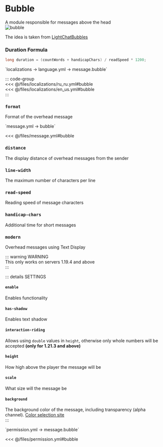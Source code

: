  # Bubble

A module responsible for messages above the head  
![bubble](/bubble.gif)  

The idea is taken from [LightChatBubbles](https://github.com/atesin/LightChatBubbles)  

### Duration Formula  

```java
long duration = (countWords + handicapChars) / readSpeed * 1200;
```  

[//]: # (localization)  
<!--@include: @/parts/words.md#localization-->  
<!--@include: @/parts/words.md#path--> `localizations → language.yml → message.bubble`  

<!--@include: @/parts/words.md#default-->  

::: code-group  
<<< @/files/localizations/ru_ru.yml#bubble  
<<< @/files/localizations/en_us.yml#bubble  
:::  

### `format`  

Format of the overhead message  

[//]: # (message.yml)  
<!--@include: @/parts/words.md#setting-->  
<!--@include: @/parts/words.md#path--> `message.yml → bubble`  

<!--@include: @/parts/words.md#default-->  
<<< @/files/message.yml#bubble  

<!--@include: @/parts/enable.md-->  

### `distance`  

The display distance of overhead messages from the sender  

### `line-width`  

The maximum number of characters per line  

### `read-speed`  

Reading speed of message characters  

### `handicap-chars`  

Additional time for short messages  

### `modern`  

Overhead messages using Text Display  

::: warning WARNING  
This only works on servers 1.19.4 and above  
:::  

::: details SETTINGS  
#### `enable`  

Enables functionality  

#### `has-shadow`  

Enables text shadow  

#### `interaction-riding`

Allows using `double` values in `height`, otherwise only whole numbers will be accepted **(only for 1.21.3 and above)**

#### `height`  

How high above the player the message will be  

#### `scale`  

What size will the message be

#### `background`  

The background color of the message, including transparency (alpha channel). [Color selection site](https://rgbacolorpicker.com/color-wheel-picker)  
:::  

[//]: # (permission.yml)  
<!--@include: @/parts/words.md#permission-->  
<!--@include: @/parts/words.md#path--> `permission.yml → message.bubble`  

<!--@include: @/parts/words.md#default-->  
<<< @/files/permission.yml#bubble  

<!--@include: @/parts/permission/permissionTier3.md-->  
